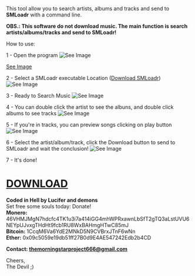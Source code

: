 This tool allow you to search artists, albums and tracks and send to **SMLoadr** with a command line.  

**OBS.: This software do not download music. The main function is search artists/albums/tracks and send to SMLoadr!**  

How to use: 

1 - Open the program ![See Image](https://imgur.com/tztgURK.png)  

[See Image](https://imgur.com/0gCepgH.png)  

2 - Select a SMLoadr executable Location ([Download SMLoadr](https://git.teknik.io/SMLoadrDev/SMLoadr/releases)) ![See Image](https://imgur.com/bhSRa3Q.png)  

3 - Ready to Search Music ![See Image](https://imgur.com/i99zs1F.png)  

4 - You can double click the artist to see the albuns, and double click albums to see tracks ![See Image](https://imgur.com/95HlqyU.png) 

5 - If you're in tracks, you can preview songs clicking on play button ![See Image](https://imgur.com/hxBvmQK.png)

6 - Select the artist/album/track, click the Download button to send to SMLoadr and wait the conclusion! ![See Image](https://imgur.com/pxuketn.png)  




7 - It's done!  

# [DOWNLOAD](https://github.com/thelucifermorningstar/SMLoadr-AUX/releases)  

**Coded in Hell by Lucifer and demons**  
Set free some souls today: Donate!  
**Monero:** 46VHMJMgN7hdcfc4TK1u3i7a414iGG4mhWPRxawnLbSfT2gTQ3aLstUVU6NEYpUJvxgTHdHt9fcb1RU8WxBAHmgHTwC85mJ  
**Bitcoin:** 1CcqM6Va6YdE2MNkD5N9CVBrxJTnF6wNn  
**Ether:** 0x09c5059e19db51ff27B0d9E4AE547242Edb2b4CD  


**Contact: themorningstarproject666@gmail.com**

Cheers,  
The Devil ;)

